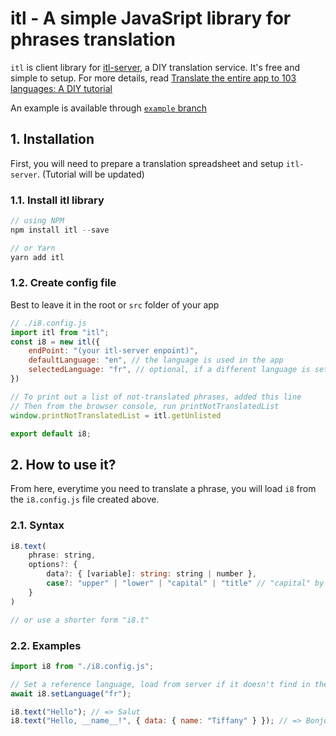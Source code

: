 # itl - A simple JavaSript library for phrases translation

`itl` is client library for [itl-server](https://github.com/saltarco/itl-server), a DIY translation service. It's free and simple to setup. For more details, read [Translate the entire app to 103 languages: A DIY tutorial](http://about.saltar.co/blog/translate-entire-app-with-spreadsheet-diy-tutorial)

An example is available through [`example` branch](https://github.com/hieunc229/itl/tree/example)


## 1. Installation

First, you will need to prepare a translation spreadsheet and setup `itl-server`. (Tutorial will be updated)

### 1.1. Install itl library

```js
// using NPM
npm install itl --save

// or Yarn
yarn add itl
```

### 1.2. Create config file

Best to leave it in the root or `src` folder of your app

```js
// ./i8.config.js
import itl from "itl";
const i8 = new itl({
    endPoint: "(your itl-server enpoint)",
    defaultLanguage: "en", // the language is used in the app
    selectedLanguage: "fr", // optional, if a different language is set while using the app, it will ignore this option
})

// To print out a list of not-translated phrases, added this line
// Then from the browser console, run printNotTranslatedList
window.printNotTranslatedList = itl.getUnlisted

export default i8;
```

## 2. How to use it?

From here, everytime you need to translate a phrase, you will load `i8` from the `i8.config.js` file created above.

### 2.1. Syntax
```js
i8.text(
    phrase: string, 
    options?: { 
        data?: { [variable]: string: string | number }, 
        case?: "upper" | "lower" | "capital" | "title" // "capital" by default
    }
)

// or use a shorter form "i8.t"
```


### 2.2. Examples

```js
import i8 from "./i8.config.js";

// Set a reference language, load from server if it doesn't find in the cache storage
await i8.setLanguage("fr");

i8.text("Hello"); // => Salut
i8.text("Hello, __name__!", { data: { name: "Tiffany" } }); // => Bonjour, Tiffany!
```
